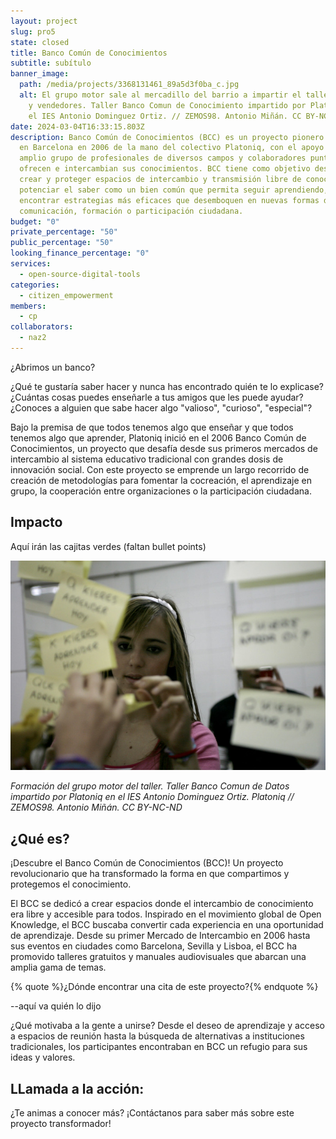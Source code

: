 ```yaml
---
layout: project
slug: pro5
state: closed
title: Banco Común de Conocimientos
subtitle: subítulo
banner_image:
  path: /media/projects/3368131461_89a5d3f0ba_c.jpg
  alt: El grupo motor sale al mercadillo del barrio a impartir el taller a vecinos
    y vendedores. Taller Banco Comun de Conocimiento impartido por Platoniq en
    el IES Antonio Dominguez Ortiz. // ZEMOS98. Antonio Miñán. CC BY-NC-ND
date: 2024-03-04T16:33:15.803Z
description: Banco Común de Conocimientos (BCC) es un proyecto pionero que nace
  en Barcelona en 2006 de la mano del colectivo Platoniq, con el apoyo de un
  amplio grupo de profesionales de diversos campos y colaboradores puntuales que
  ofrecen e intercambian sus conocimientos. BCC tiene como objetivo desarrollar,
  crear y proteger espacios de intercambio y transmisión libre de conocimientos,
  potenciar el saber como un bien común que permita seguir aprendiendo, y
  encontrar estrategias más eficaces que desemboquen en nuevas formas de
  comunicación, formación o participación ciudadana.
budget: "0"
private_percentage: "50"
public_percentage: "50"
looking_finance_percentage: "0"
services:
  - open-source-digital-tools
categories:
  - citizen_empowerment
members:
  - cp
collaborators:
  - naz2
---
```

¿Abrimos un banco?

¿Qué te gustaría saber hacer y nunca has encontrado quién te lo explicase? ¿Cuántas cosas puedes enseñarle a tus amigos que les puede ayudar? ¿Conoces a alguien que sabe hacer algo "valioso", "curioso", "especial"?

Bajo la premisa de que todos tenemos algo que enseñar y que todos tenemos algo que aprender, Platoniq inició en el 2006 Banco Común de Conocimientos, un proyecto que desafía desde sus primeros mercados de intercambio al sistema educativo tradicional con grandes dosis de innovación social. Con este proyecto se emprende un largo recorrido de creación de metodologías para fomentar la cocreación, el aprendizaje en grupo, la cooperación entre organizaciones o la participación ciudadana.

## Impacto

Aquí irán las cajitas verdes (faltan bullet points)

![](/media/3363577920_f7a77598ca_c.jpg "Formación del grupo motor del taller. Taller Banco Comun de Datos impartido por Platoniq en el IES Antonio Dominguez Ortiz. // ZEMOS98. Antonio Miñán. CC BY-NC-ND")

*Formación del grupo motor del taller. Taller Banco Comun de Datos impartido por Platoniq en el IES Antonio Dominguez Ortiz. Platoniq // ZEMOS98. Antonio Miñán. CC BY-NC-ND*

## ¿Qué es?

¡Descubre el Banco Común de Conocimientos (BCC)! Un proyecto revolucionario que ha transformado la forma en que compartimos y protegemos el conocimiento.

El BCC se dedicó a crear espacios donde el intercambio de conocimiento era libre y accesible para todos. Inspirado en el movimiento global de Open Knowledge, el BCC buscaba convertir cada experiencia en una oportunidad de aprendizaje. Desde su primer Mercado de Intercambio en 2006 hasta sus eventos en ciudades como Barcelona, Sevilla y Lisboa, el BCC ha promovido talleres gratuitos y manuales audiovisuales que abarcan una amplia gama de temas.

{% quote %}¿Dónde encontrar una cita de este proyecto?{% endquote %}

\--aquí va quién lo dijo

¿Qué motivaba a la gente a unirse? Desde el deseo de aprendizaje y acceso a espacios de reunión hasta la búsqueda de alternativas a instituciones tradicionales, los participantes encontraban en BCC un refugio para sus ideas y valores.

## LLamada a la acción:

¿Te animas a conocer más? ¡Contáctanos para saber más sobre este proyecto transformador!
